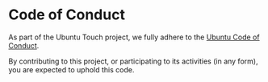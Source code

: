 # Code of Conduct

As part of the Ubuntu Touch project, we fully adhere to the [Ubuntu Code of Conduct](https://www.ubuntu.com/about/about-ubuntu/conduct).

By contributing to this project, or participating to its activities (in any form), you are expected to uphold this code.